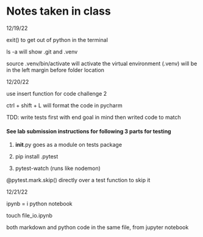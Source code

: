 # Notes taken in class

12/19/22

exit() to get out of python in the terminal

ls -a will show .git and .venv

source .venv/bin/activate will activate the virtual environment (.venv) will be in the left margin before folder location


12/20/22

use insert function for code challenge 2

ctrl + shift + L will format the code in pycharm

TDD:  write tests first with end goal in mind then writed code to match

#### See lab submission instructions for following 3 parts for testing

1. __init__.py goes as a module on tests package

2. pip install .pytest

3. pytest-watch (runs like nodemon)

@pytest.mark.skip() directly over a test function to skip it

12/21/22

ipynb = i python notebook

touch file_io.ipynb  

both markdown and python code in the same file, from jupyter notebook
